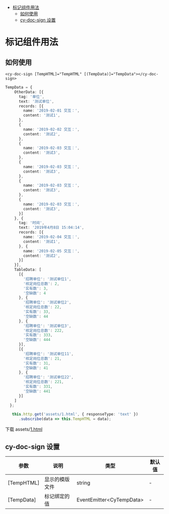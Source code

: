 
<!-- @import "[TOC]" {cmd="toc" depthFrom=1 depthTo=6 orderedList=false} -->

<!-- code_chunk_output -->

* [标记组件用法](#标记组件用法)
	* [如何使用](#如何使用)
	* [cy-doc-sign 设置](#cy-doc-sign-设置)

<!-- /code_chunk_output -->


# 标记组件用法

## 如何使用
```markup
<cy-doc-sign [TempHTML]="TempHTML" [(TempData)]="TempData"></cy-doc-sign>
```

```typescript
TempData = {
    OtherData: [{
      tag: '单位',
      text: '测试单位',
      records: [{
        name: '2019-02-01 交互：',
        content: '测试1',
      },
      {
        name: '2019-02-02 交互：',
        content: '测试2',
      },
      {
        name: '2019-02-03 交互：',
        content: '测试3',
      },
      {
        name: '2019-02-03 交互：',
        content: '测试3',
      },
      {
        name: '2019-02-03 交互：',
        content: '测试3',
      },
      {
        name: '2019-02-03 交互：',
        content: '测试3',
      }]
    }, {
      tag: '时间',
      text: '2019年4月8日 15:04:14',
      records: [{
        name: '2019-02-04 交互：',
        content: '测试1',
      }, {
        name: '2019-02-05 交互：',
        content: '测试2',
      }]
    }],
    TableData: [
      [{
        '招聘单位': '测试单位1',
        '核定岗位总数': 2,
        '实有数': 3,
        '空缺数': 4
      }, {
        '招聘单位': '测试单位2',
        '核定岗位总数': 22,
        '实有数': 33,
        '空缺数': 44
      }, {
        '招聘单位': '测试单位3',
        '核定岗位总数': 222,
        '实有数': 333,
        '空缺数': 444
      }],
      [{
        '招聘单位': '测试单位11',
        '核定岗位总数': 21,
        '实有数': 31,
        '空缺数': 41
      }, {
        '招聘单位': '测试单位22',
        '核定岗位总数': 221,
        '实有数': 331,
        '空缺数': 441
      }]
    ]
  };

   this.http.get('assets/1.html', { responseType: 'text' })
      .subscribe(data => this.TempHTML = data);
```
下载 assets/[1.html](./1.html)

## cy-doc-sign 设置

参数 | 说明 | 类型 | 默认值
-|-|-|-
[TempHTML] | 显示的模版文件 | string | -
[TempData] | 标记绑定的值 | EventEmitter\<CyTempData> | -



